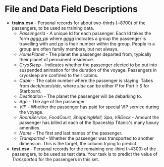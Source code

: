 # File and Data Field Descriptions
* __trains.csv__ - Personal records for about two-thirds (~8700) of the passengers, to be used as training data.
    * _PassengerId_ - A unique Id for each passenger. Each Id takes the form _gggg_pp_ where _gggg_ indicates a group the passenger is travelling with and _pp_ is their number within the group. People in a group are often family members, but not always.
    * _HomePlanet_ - The planet the passenger departed from, typically their planet of permanent residence.
    * _CryoSleep_ - Indicates whether the passenger elected to be put into suspended animation for the duration of the voyage. Passengers in cryosleep are confined to their cabins.
    * _Cabin_ - The cabin number where the passenger is staying. Takes from _deck/num/side_, where _side_ can be either _P_ for Port ir _S_ for Starboard.
    * _Destination_ - The planet the passenger will be debarking to.
    * _Age_ - The age of the passenger.
    * _VIP_ - Whether the passenger has paid for special VIP service during the voyage.
    * _RoomService, FoodCourt, ShoppingMall, Spa, VRDeck_ - Amount the passenger has billed at each of the Spaceship Titanic's many luxury amenities.
    * _Name_ - The first and last names of the passenger.
    * _Transported_ - Whether the passenger was transported to another dimension. This is the target, the column trying to predict.
* __test.csv__ - Personal records for the remaining one-third (~4300) of the passengers, to be used as test data. Your task is to predict the value of _Transported_ for the passengers in this set. 